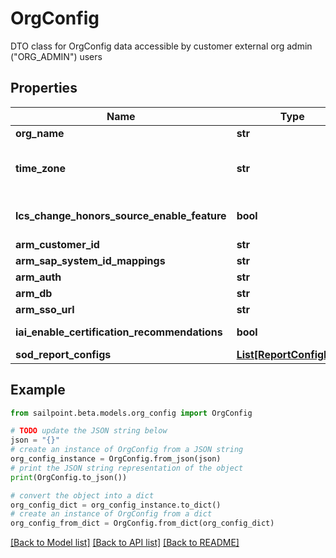 # OrgConfig

DTO class for OrgConfig data accessible by customer external org admin (\"ORG_ADMIN\") users

## Properties

Name | Type | Description | Notes
------------ | ------------- | ------------- | -------------
**org_name** | **str** | The name of the org. | [optional] 
**time_zone** | **str** | The selected time zone which is to be used for the org.  This directly affects when scheduled tasks are executed.  Valid options can be found at /beta/org-config/valid-time-zones | [optional] 
**lcs_change_honors_source_enable_feature** | **bool** | Flag to determine whether the LCS_CHANGE_HONORS_SOURCE_ENABLE_FEATURE flag is enabled for the current org. | [optional] 
**arm_customer_id** | **str** | ARM Customer ID | [optional] 
**arm_sap_system_id_mappings** | **str** | A list of IDN::sourceId to ARM::systemId mappings. | [optional] 
**arm_auth** | **str** | ARM authentication string | [optional] 
**arm_db** | **str** | ARM database name | [optional] 
**arm_sso_url** | **str** | ARM SSO URL | [optional] 
**iai_enable_certification_recommendations** | **bool** | Flag to determine whether IAI Certification Recommendations are enabled for the current org | [optional] 
**sod_report_configs** | [**List[ReportConfigDTO]**](ReportConfigDTO.md) |  | [optional] 

## Example

```python
from sailpoint.beta.models.org_config import OrgConfig

# TODO update the JSON string below
json = "{}"
# create an instance of OrgConfig from a JSON string
org_config_instance = OrgConfig.from_json(json)
# print the JSON string representation of the object
print(OrgConfig.to_json())

# convert the object into a dict
org_config_dict = org_config_instance.to_dict()
# create an instance of OrgConfig from a dict
org_config_from_dict = OrgConfig.from_dict(org_config_dict)
```
[[Back to Model list]](../README.md#documentation-for-models) [[Back to API list]](../README.md#documentation-for-api-endpoints) [[Back to README]](../README.md)


